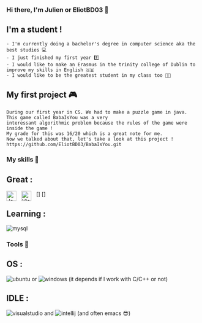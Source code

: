 ### Hi there, I'm Julien or EliotBD03 :wave:

## I'm a student !
    - I'm currently doing a bachelor's degree in computer science aka the best studies 💻 
    - I just finished my first year 1️⃣
    - I would like to make an Erasmus in the trinity college of Dublin to improve my skills in English 🇬🇧
    - I would like to be the greatest student in my class too 👨‍🎓

## My first project 🎮
    During our first year in CS. We had to make a puzzle game in java. This game called BabaIsYou was a very
    interessant algorithmic problem because the rules of the game were inside the game ! 
    My grade for this was 16/20 which is a great note for me. 
    Now we talked about that, let's take a look at this project ! 
    https://github.com/EliotBD03/BabaIsYou.git 

### My skills 🥷
## Great :
  [<img align="left" alt="Java" width="26px" src="https://cdn.jsdelivr.net/gh/devicons/devicon/!SVG/java.svg" style="padding-right:10px;" />]
   [<img align="left" alt="Visual Studio Code" width="26px" src="https://cdn.jsdelivr.net/gh/devicons/devicon/icons/vscode/vscode-original.svg" style="padding-right:10px;" />]
## Learning :
   ![mysql](https://user-images.githubusercontent.com/89980155/187878487-6497d5dc-d94a-498f-b5e8-32c57a77815d.png)
### Tools 🧰
## OS :
   ![ubuntu](https://user-images.githubusercontent.com/89980155/187878598-849f7fc7-387b-4b1c-ba54-7067bcfd03b5.png) or ![windows](https://user-images.githubusercontent.com/89980155/187878659-c1106eda-68d5-44b9-8ef3-692b733d40d1.png) (it depends if I work with C/C++ or not)
## IDLE :
   ![visualstudio](https://user-images.githubusercontent.com/89980155/187879417-b9ccdffa-7d18-4b93-b387-a0f215c2b46e.png) and ![intellij](https://user-images.githubusercontent.com/89980155/187879620-73561abf-e89d-4d15-ae70-cbe6e79ae54f.png) (and often emacs 😎)

